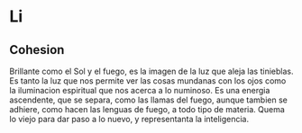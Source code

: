# Li

## Cohesion

Brillante como el Sol y el fuego, es la imagen de la luz que aleja las 
tinieblas. Es tanto la luz que nos permite ver las cosas mundanas con los ojos 
como la iluminacion espiritual que nos acerca a lo numinoso. Es una energia 
ascendente, que se separa, como las llamas del fuego, aunque tambien se adhiere,
como hacen las lenguas de fuego, a todo tipo de materia. Quema lo viejo para dar
paso a lo nuevo, y representanta la inteligencia.
